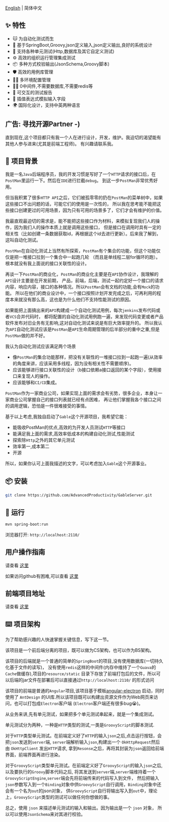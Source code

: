 
[English](./README_EN.md) | 简体中文 

## ✨ 特性

- 🐱‍‍  为自动化测试而生
- 🎨  基于SpringBoot,Groovy,json定义输入,json定义输出,良好的系统设计
- 🌈  支持各种单元测试(Http,数据库及其它自定义测试)
- ⚙️ 高效的组织运行管理集成测试
- 📦️  多种方式校验输出(JsonSchema,Groovy脚本)
- 🛡️  高效的用例库管理
- 🐱‍🚀️   多环境配置管理
- 🐱‍🏍️  0中间件,不需要数据库,不需要redis等
- 🌹️  可交互的测试报告
- 🎉️  插值表达式模拟输入字段
- 🌍️  国际化设计，支持中英两种语言

## 广告: 寻找开源Partner -)
直到现在,这个项目都只有我一个人在进行设计，开发，维护。我迫切的渴望能有其他人参与进来(尤其是前端工程师)。
有兴趣请联系我。


## 🙌 项目背景
我是一名`Java`后端程序员，我的开发习惯是写好了一个`HTTP`请求的接口后，在`PostMan`里运行一下。然后在`IDE`进行拦截`debug`。
到这一步`PostMan`非常优秀好用。

但当我积累了很多`HTTP API`之后，它们被孤零零的扔在`PostMan`的菜单树中，如果这些接口不出问题的话，可能它们的使用是一次性的，
所以我在思考能不能把这些接口创建更过的可用场景，因为只有可用的场景多了，它们才会有维护的价值。

我最直观最迫切的需求是，能不能把这些接口作为材料，来模拟复现我们人的操作，因为我们人的操作本质上就是调用这些接口，
但是接口在调用时具有一定的相关性（比如创建一条数据获取id，再根据这个id去进行更新）。后来我了解到，这叫自动化测试。

`PostMan`在自动化测试上当然有所探索，`PostMan`有个集合的功能，但这个功能仅仅是把一堆接口拉到一个集合中一起跑几轮
（而且是单线程二层for循环的跑）。 根本就没有我上面说的接口关联性的设计。

再谈一下`PostMan`的商业化，`PostMan`的商业化主要是在`API`协作设计，我理解的`API`设计主要是在开发前期，
产品，前端，后端，测试一起约定好一个接口的请求内容，响应内容，接口的各种情况。所以`PostMan`会有文档的功能,会有`Mock`的功能。
所以在他们的商业设计中，一个接口按照计划开发完成之后，可再利用的程度本来就没有那么高，这也是为什么他们不支持性能测试的原因。

如果能把上面搞出来的`API`构建成一个自动化测试用例，每次`jenkins`发布代码或者`VCS`合并代码时，
都将配置的自动化测试用例跑一遍，来发现代码变更或者产品软件发布对旧业务有无影响,这对自动化测试来说是有巨大效率提升的。
所以我认为`API`自动化测试应该是`PostMan`是`API`生命周期管理的后半部分的重中之重,但是`PostMan`做的并不好。

我认为自动化测试应该满足两个场景
- 像`PostMan`的集合功能那样，把没有关联性的一堆接口拉到一起跑一遍(从效率的角度来讲，应该采用多线程，因为没有相关性不需要顺序)。
- 应该能够进行接口关联性的设计（b接口依赖a接口返回的某个字段），使用接口来复现人的操作。
- 应该能够和`CI/CD`集成。

`PostMan`作为一家商业公司，如果实现上面的需求会有劣势，很多企业，本身让一家商业公司掌握自己的接口列表就已经有点困难，
再让他们掌握我各个接口之间的调用逻辑，恐怕是一件很难接受的事情。

基于以上考虑,我独自启动了`Gable`这个开源项目，我希望它能：
- 能吸收PostMan的优点,高效的为开发人员测试`HTTP`等接口
- 能满足我上面的需求,高效率低成本的构建自动化测试,性能测试
- 探索除`Http`之外的其它单元测试 
- 效率第一,成本第二  
- 开源

所以，如果你认可上面我描述的文字，可以考虑加入`Gable`这个开源事业。

## 📦 安装

```bash
git clone https://github.com/AdvancedProductivity/GableServer.git
```

## 🍠 运行
```bash
mvn spring-boot:run
```

浏览器打开: `http://localhost:2110/`

## 用户操作指南
请查看 [这里](https://github.com/AdvancedProductivity/GableServer/wiki)

如果访问github有困难,可以查看 [这里](https://www.yuque.com/zhaoziqiang/wlnb68)

## 前端项目地址

请查看 [这里](https://github.com/AdvancedProductivity/GableClient)


## ⌨️ 项目架构

为了帮助感兴趣的人快速掌握关键信息，写下这一节。

该项目是一个前后端分离的项目，既可以做为CS架构，也可以作为BS架构。

该项目的后端就是一个普通的简单的`SpringBoot`的项目,没有使用数据库(一切持久化基于文件的读写)，
没有使用`redis`这样的中间件(内存中维持了一个`Guava`的`Cache`做缓存),项目的`resource/static`
目录下存放了前端打包后的文件，所以可以后端的jar文件在部署后可以直接通过`http://localhost:2110/` 的形式访问

该项目的前端是普通的`Angular`项目,该项目基于模板[angular-electron](https://github.com/maximegris/angular-electron)
启动，同时使用了 `AntDesign` 的UI库.所以该项目既可以构建出资源文件作为Web网页来访问，也可以打包成`Electron`客户端
(`Electron`客户端还有很多bug😭)。

从业务来讲,先有单元测试，如果把多个单元测试串起来，就是一个集成测试。

单元测试分为两种，一种是`HTTP`类型的测试,一类是`GroovyScript`的脚本测试.

对于`HTTP`类型单元测试。在前端定义好了`HTTP`的输入`json`之后,点击运行按钮，会把`json`发送到`server`端,
`server`端解析输入`json`,构建出一个 `OkHttpRequest`然后由 `OkHttpClient` 发出`HTTP`请求,
拿到`Resonse`之后，再将其封装为`json`返回给前端界面，前端界面再进行渲染。

对于`GroovyScript`类型单元测试。在前端定义好了`GroovyScript`的输入`json`之后,以及要执行的`Groovy`脚本代码之后,
将其发送到`server`端,`server`端维持着一个`GroovyScriptEngine`,`server`端会先将前端传来的代码写入到文件，
然后把输入`json`参数写入到一个`Binding`对象中供`GroovyScript`自行调用，`Binding`对象中还会有一个名为`out`的json对象，
供`GroovyScript`自行将输出写入到`out`中，理论上，`GroovyScript`类型的测试可以做任何你想做的事。

总之，使用 `json` 来描述单元测试的输入和输出。因为输出是一个 `json` 对象，
所以可以使用`JsonSchema`来对其进行校验。
